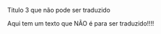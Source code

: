 ﻿<header-set name="title3" heading="3">Titulo 3 que não pode ser traduzido</header-set>

Aqui tem um texto que NÃO é para ser traduzido!!!!